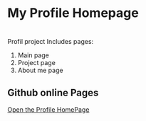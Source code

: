 # My Profile Homepage
# 
# 
Profil project
Includes pages:
1. Main page 
2. Project page
3. About me page

## Github online Pages
[Open the Profile HomePage](https://li3239.github.io/webb23-html-slutprojekt-Li-Li/)

